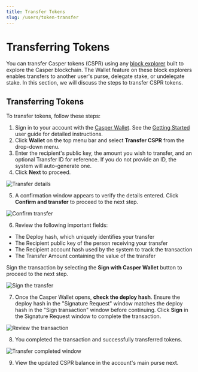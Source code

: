 ```yaml
---
title: Transfer Tokens
slug: /users/token-transfer
---
```


# Transferring Tokens

You can transfer Casper tokens (CSPR) using any [block explorer](../block-explorer.md) built to explore the Casper blockchain. The Wallet feature on these block explorers enables transfers to another user's purse, delegate stake, or undelegate stake. In this section, we will discuss the steps to transfer CSPR tokens.

## Transferring Tokens 

To transfer tokens, follow these steps:

1. Sign in to your account with the [Casper Wallet](https://www.casperwallet.io/). See the [Getting Started](https://www.casperwallet.io/user-guide/getting-started) user guide for detailed instructions.
2. Click **Wallet** on the top menu bar and select **Transfer CSPR** from the drop-down menu. 
3. Enter the recipient's public key, the amount you wish to transfer, and an optional Transfer ID for reference. If you do not provide an ID, the system will auto-generate one.
4. Click **Next** to proceed.

![Transfer details](./token-transfer/1.transfer-details.png)

5. A confirmation window appears to verify the details entered. Click **Confirm and transfer** to proceed to the next step.

![Confirm transfer](./token-transfer/2.confirm-transfer.png)

6. Review the following important fields:

- The Deploy hash, which uniquely identifies your transfer
- The Recipient public key of the person receiving your transfer
- The Recipient account hash used by the system to track the transaction
- The Transfer Amount containing the value of the transfer

Sign the transaction by selecting the **Sign with Casper Wallet** button to proceed to the next step. 

![Sign the transfer](./token-transfer/3.sign-transfer.png)

7. Once the Casper Wallet opens, **check the deploy hash**. Ensure the deploy hash in the "Signature Request" window matches the deploy hash in the "Sign transaction" window before continuing. Click **Sign** in the Signature Request window to complete the transaction.

![Review the transaction](./token-transfer/4.wallet-window.png)

8. You completed the transaction and successfully transferred tokens.

![Transfer completed window](./token-transfer/5.transfer-completed.png)

9. View the updated CSPR balance in the account's main purse next.
